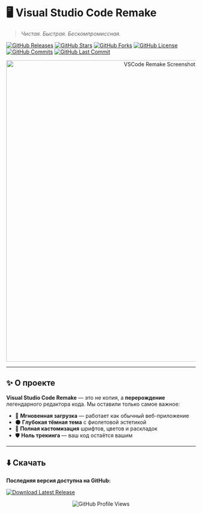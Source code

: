# 🖥️ Visual Studio Code Remake

> *Чистая. Быстрая. Бескомпромиссная.*  

[![GitHub Releases](https://img.shields.io/github/v/release/Artyom151-r/vscode-remake?color=%237b4dff&label=Release&logo=github)](https://github.com/Artyom151-r/vscode-remake/releases/latest)
[![GitHub Stars](https://img.shields.io/github/stars/Artyom151-r/vscode-remake?color=%238a6eff&label=Stars&logo=github)](https://github.com/Artyom151-r/vscode-remake/stargazers)
[![GitHub Forks](https://img.shields.io/github/forks/Artyom151-r/vscode-remake?color=%236a3dcc&label=Forks&logo=github)](https://github.com/Artyom151-r/vscode-remake/fork)
[![GitHub License](https://img.shields.io/github/license/Artyom151-r/vscode-remake?color=%23a66eff&logo=opensourceinitiative)](LICENSE)
[![GitHub Commits](https://img.shields.io/github/commit-activity/y/Artyom151-r/vscode-remake?color=%237b4dff&label=Commits&logo=git)](https://github.com/Artyom151-r/vscode-remake/commits/main)
[![GitHub Last Commit](https://img.shields.io/github/last-commit/Artyom151-r/vscode-remake?color=%238a6eff&label=Last%20Update&logo=git)](https://github.com/Artyom151-r/vscode-remake/commits/main)

<p align="center">
  <img src="https://raw.githubusercontent.com/Artyom151-r/vscode-remake/assets/logo.png" alt="VSCode Remake Screenshot" width="800">
</p>

---
## ✨ О проекте

**Visual Studio Code Remake** — это не копия, а **перерождение** легендарного редактора кода. Мы оставили только самое важное:

- 💫 **Мгновенная загрузка** — работает как обычный веб-приложение
- 🌑 **Глубокая тёмная тема** с фиолетовой эстетикой
- 🔧 **Полная кастомизация** шрифтов, цветов и раскладок
- 🛡️ **Ноль трекинга** — ваш код остаётся вашим
---

## ⬇️ Скачать

**Последняя версия доступна на GitHub:**

[![Download Latest Release](https://img.shields.io/badge/Download-Latest%20Release-%237b4dff?style=for-the-badge&logo=github&logoColor=white)](https://github.com/Artyom151-r/vscode-remake/releases/latest)


<p align="center">
  <img src="https://komarev.com/ghpvc/?username=Artyom151-r&label=Views&color=7b4dff&style=flat&labelColor=1a1e36" alt="GitHub Profile Views" />
</p>
